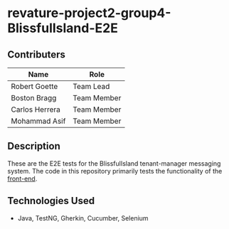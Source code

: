 # revature-project2-group4-BlissfulIsland-E2E

## Contributers
| Name          | Role         |
|---------------|--------------|
| Robert Goette | Team Lead    |
| Boston Bragg  | Team Member  |
| Carlos Herrera| Team Member  |
| Mohammad Asif | Team Member  |

## Description
These are the E2E tests for the BlissfulIsland tenant-manager messaging system. The code in this repository primarily tests the functionality of the [front-end](https://2105batch-project2-group4.s3.us-east-2.amazonaws.com/index.html). 

## Technologies Used
- Java, TestNG, Gherkin, Cucumber, Selenium
